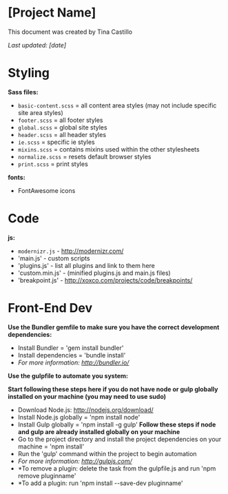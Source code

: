 [Project Name]
==
This document was created by Tina Castillo

*Last updated: [date]*

Styling
==
**Sass files:**

- `basic-content.scss` = all content area styles (may not include specific site area styles)
- `footer.scss` = all footer styles
- `global.scss` = global site styles
- `header.scss` = all header styles
- `ie.scss` = specific ie styles
- `mixins.scss` = contains mixins used within the other stylesheets
- `normalize.scss` = resets default browser styles
- `print.scss` = print styles

**fonts:**

- FontAwesome icons

Code
==
**js:**

- `modernizr.js` - http://modernizr.com/
- 'main.js' - custom scripts
- 'plugins.js' - list all plugins and link to them here
- 'custom.min.js' - (minified plugins.js and main.js files)
- 'breakpoint.js' - http://xoxco.com/projects/code/breakpoints/

Front-End Dev
==
**Use the Bundler gemfile to make sure you have the correct development dependencies:**

- Install Bundler = 'gem install bundler'
- Install dependencies = 'bundle install'
- *For more information: http://bundler.io/*

**Use the gulpfile to automate you system:**

**Start following these steps here if you do not have node or gulp globally installed on your machine (you may need to use sudo)**
- Download Node.js: http://nodejs.org/download/
- Install Node.js globally = 'npm install node'
- Install Gulp globally = 'npm install -g gulp'
**Follow these steps if node and gulp are already installed globally on your machine**
- Go to the project directory and install the project dependencies on your machine = 'npm install'
- Run the 'gulp' command within the project to begin automation
- *For more information: http://gulpjs.com/*
- *To remove a plugin: delete the task from the gulpfile.js and run 'npm remove pluginname'
- *To add a plugin: run 'npm install --save-dev pluginname'
